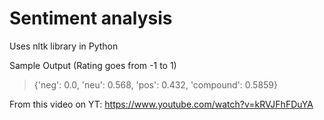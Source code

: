 # Sentiment analysis

Uses nltk library in Python

Sample Output (Rating goes from -1 to 1)


> {'neg': 0.0, 'neu': 0.568, 'pos': 0.432, 'compound': 0.5859}

From this video on YT: https://www.youtube.com/watch?v=kRVJFhFDuYA

